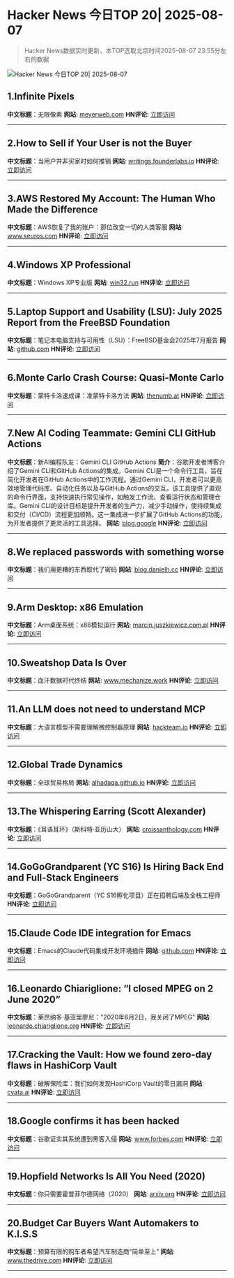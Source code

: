 # Hacker News 今日TOP 20| 2025-08-07

> Hacker News数据实时更新，本TOP选取北京时间2025-08-07 23:55分左右的数据

![Hacker News 今日TOP 20| 2025-08-07](https://img.chuhaix.com/2024/0910_imageFile-1665440404179-628424718_1725901191.png)

## 1.Infinite Pixels
**中文标题**：无限像素
**网站**:  <a href='https://meyerweb.com/eric/thoughts/2025/08/07/infinite-pixels/' target='_blank' rel='nofollow'>meyerweb.com</a>
**HN评论**:  <a href='https://news.ycombinator.com/item?id=44824056&utm_source=www.chuhaix.com' target='_blank' rel='nofollow'>立即访问</a>

---

## 2.How to Sell if Your User is not the Buyer
**中文标题**：当用户并非买家时如何推销
**网站**:  <a href='https://writings.founderlabs.io/p/how-to-sell-if-your-user-is-not-the' target='_blank' rel='nofollow'>writings.founderlabs.io</a>
**HN评论**:  <a href='https://news.ycombinator.com/item?id=44825491&utm_source=www.chuhaix.com' target='_blank' rel='nofollow'>立即访问</a>

---

## 3.AWS Restored My Account: The Human Who Made the Difference
**中文标题**：AWS恢复了我的账户：那位改变一切的人类客服
**网站**:  <a href='https://www.seuros.com/blog/aws-restored-account-plot-twist/' target='_blank' rel='nofollow'>www.seuros.com</a>
**HN评论**:  <a href='https://news.ycombinator.com/item?id=44825660&utm_source=www.chuhaix.com' target='_blank' rel='nofollow'>立即访问</a>

---

## 4.Windows XP Professional
**中文标题**：Windows XP专业版
**网站**:  <a href='https://win32.run/' target='_blank' rel='nofollow'>win32.run</a>
**HN评论**:  <a href='https://news.ycombinator.com/item?id=44824539&utm_source=www.chuhaix.com' target='_blank' rel='nofollow'>立即访问</a>

---

## 5.Laptop Support and Usability (LSU): July 2025 Report from the FreeBSD Foundation
**中文标题**：笔记本电脑支持与可用性（LSU）：FreeBSD基金会2025年7月报告
**网站**:  <a href='https://github.com/FreeBSDFoundation/proj-laptop/blob/main/monthly-updates/2025-07.md' target='_blank' rel='nofollow'>github.com</a>
**HN评论**:  <a href='https://news.ycombinator.com/item?id=44824502&utm_source=www.chuhaix.com' target='_blank' rel='nofollow'>立即访问</a>

---

## 6.Monte Carlo Crash Course: Quasi-Monte Carlo
**中文标题**：蒙特卡洛速成课：准蒙特卡洛方法
**网站**:  <a href='https://thenumb.at/QMC/' target='_blank' rel='nofollow'>thenumb.at</a>
**HN评论**:  <a href='https://news.ycombinator.com/item?id=44779688&utm_source=www.chuhaix.com' target='_blank' rel='nofollow'>立即访问</a>

---

## 7.New AI Coding Teammate: Gemini CLI GitHub Actions
**中文标题**：新AI编程队友：Gemini CLI GitHub Actions
**简介**：谷歌开发者博客介绍了Gemini CLI和GitHub Actions的集成。Gemini CLI是一个命令行工具，旨在简化开发者在GitHub Actions中的工作流程。通过Gemini CLI，开发者可以更高效地管理代码库、自动化任务以及与GitHub Actions的交互。该工具提供了直观的命令行界面，支持快速执行常见操作，如触发工作流、查看运行状态和管理仓库。Gemini CLI的设计目标是提升开发者的生产力，减少手动操作，使持续集成和交付（CI/CD）流程更加顺畅。这一集成进一步扩展了GitHub Actions的功能，为开发者提供了更灵活的工具选择。
**网站**:  <a href='https://blog.google/technology/developers/introducing-gemini-cli-github-actions/' target='_blank' rel='nofollow'>blog.google</a>
**HN评论**:  <a href='https://news.ycombinator.com/item?id=44822389&utm_source=www.chuhaix.com' target='_blank' rel='nofollow'>立即访问</a>

---

## 8.We replaced passwords with something worse
**中文标题**：我们用更糟的东西取代了密码
**网站**:  <a href='https://blog.danielh.cc/blog/passwords' target='_blank' rel='nofollow'>blog.danielh.cc</a>
**HN评论**:  <a href='https://news.ycombinator.com/item?id=44819917&utm_source=www.chuhaix.com' target='_blank' rel='nofollow'>立即访问</a>

---

## 9.Arm Desktop: x86 Emulation
**中文标题**：Arm桌面系统：x86模拟运行
**网站**:  <a href='https://marcin.juszkiewicz.com.pl/2025/07/22/arm-desktop-emulation/' target='_blank' rel='nofollow'>marcin.juszkiewicz.com.pl</a>
**HN评论**:  <a href='https://news.ycombinator.com/item?id=44823580&utm_source=www.chuhaix.com' target='_blank' rel='nofollow'>立即访问</a>

---

## 10.Sweatshop Data Is Over
**中文标题**：血汗数据时代终结
**网站**:  <a href='https://www.mechanize.work/blog/sweatshop-data-is-over/' target='_blank' rel='nofollow'>www.mechanize.work</a>
**HN评论**:  <a href='https://news.ycombinator.com/item?id=44824560&utm_source=www.chuhaix.com' target='_blank' rel='nofollow'>立即访问</a>

---

## 11.An LLM does not need to understand MCP
**中文标题**：大语言模型不需要理解微控制器原理
**网站**:  <a href='https://hackteam.io/blog/your-llm-does-not-care-about-mcp/' target='_blank' rel='nofollow'>hackteam.io</a>
**HN评论**:  <a href='https://news.ycombinator.com/item?id=44823850&utm_source=www.chuhaix.com' target='_blank' rel='nofollow'>立即访问</a>

---

## 12.Global Trade Dynamics
**中文标题**：全球贸易格局
**网站**:  <a href='https://alhadaqa.github.io/globaltradedynamics/' target='_blank' rel='nofollow'>alhadaqa.github.io</a>
**HN评论**:  <a href='https://news.ycombinator.com/item?id=44824728&utm_source=www.chuhaix.com' target='_blank' rel='nofollow'>立即访问</a>

---

## 13.The Whispering Earring (Scott Alexander)
**中文标题**：《耳语耳环》（斯科特·亚历山大）
**网站**:  <a href='https://croissanthology.com/earring' target='_blank' rel='nofollow'>croissanthology.com</a>
**HN评论**:  <a href='https://news.ycombinator.com/item?id=44822684&utm_source=www.chuhaix.com' target='_blank' rel='nofollow'>立即访问</a>

---

## 14.GoGoGrandparent (YC S16) Is Hiring Back End and Full-Stack Engineers
**中文标题**：GoGoGrandparent（YC S16孵化项目）正在招聘后端及全栈工程师
**HN评论**:  <a href='https://news.ycombinator.com/item?id=44823354&utm_source=www.chuhaix.com' target='_blank' rel='nofollow'>立即访问</a>

---

## 15.Claude Code IDE integration for Emacs
**中文标题**：Emacs的Claude代码集成开发环境插件
**网站**:  <a href='https://github.com/manzaltu/claude-code-ide.el' target='_blank' rel='nofollow'>github.com</a>
**HN评论**:  <a href='https://news.ycombinator.com/item?id=44811567&utm_source=www.chuhaix.com' target='_blank' rel='nofollow'>立即访问</a>

---

## 16.Leonardo Chiariglione: “I closed MPEG on 2 June 2020”
**中文标题**：莱昂纳多·基亚里廖尼："2020年6月2日，我关闭了MPEG"
**网站**:  <a href='https://leonardo.chiariglione.org/' target='_blank' rel='nofollow'>leonardo.chiariglione.org</a>
**HN评论**:  <a href='https://news.ycombinator.com/item?id=44822637&utm_source=www.chuhaix.com' target='_blank' rel='nofollow'>立即访问</a>

---

## 17.Cracking the Vault: How we found zero-day flaws in HashiCorp Vault
**中文标题**：破解保险库：我们如何发现HashiCorp Vault的零日漏洞
**网站**:  <a href='https://cyata.ai/blog/cracking-the-vault-how-we-found-zero-day-flaws-in-authentication-identity-and-authorization-in-hashicorp-vault/' target='_blank' rel='nofollow'>cyata.ai</a>
**HN评论**:  <a href='https://news.ycombinator.com/item?id=44821434&utm_source=www.chuhaix.com' target='_blank' rel='nofollow'>立即访问</a>

---

## 18.Google confirms it has been hacked
**中文标题**：谷歌证实其系统遭到黑客入侵
**网站**:  <a href='https://www.forbes.com/sites/daveywinder/2025/08/07/google-confirms-it-has-been-hacked---user-data-stolen/' target='_blank' rel='nofollow'>www.forbes.com</a>
**HN评论**:  <a href='https://news.ycombinator.com/item?id=44826095&utm_source=www.chuhaix.com' target='_blank' rel='nofollow'>立即访问</a>

---

## 19.Hopfield Networks Is All You Need (2020)
**中文标题**：你只需要霍普菲尔德网络（2020）
**网站**:  <a href='https://arxiv.org/abs/2008.02217' target='_blank' rel='nofollow'>arxiv.org</a>
**HN评论**:  <a href='https://news.ycombinator.com/item?id=44789750&utm_source=www.chuhaix.com' target='_blank' rel='nofollow'>立即访问</a>

---

## 20.Budget Car Buyers Want Automakers to K.I.S.S
**中文标题**：预算有限的购车者希望汽车制造商“简单至上”
**网站**:  <a href='https://www.thedrive.com/news/budget-car-buyers-want-automakers-to-k-i-s-s' target='_blank' rel='nofollow'>www.thedrive.com</a>
**HN评论**:  <a href='https://news.ycombinator.com/item?id=44825809&utm_source=www.chuhaix.com' target='_blank' rel='nofollow'>立即访问</a>

---

